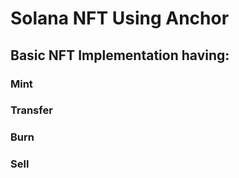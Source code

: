 # Solana NFT Using Anchor 

## Basic NFT Implementation having:
### Mint
### Transfer
### Burn
### Sell
